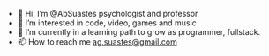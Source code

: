 - 👋 Hi, I’m @AbSuastes psychologist and professor
- 👀 I’m interested in code, video, games and music
- 🌱 I’m currently in a learning path to grow as programmer, fullstack. 
- 📫 How to reach me ag.suastes@gmail.com

<!---
AbSuastes/AbSuastes is a ✨ special ✨ repository because its `README.md` (this file) appears on your GitHub profile.
You can click the Preview link to take a look at your changes.
--->
